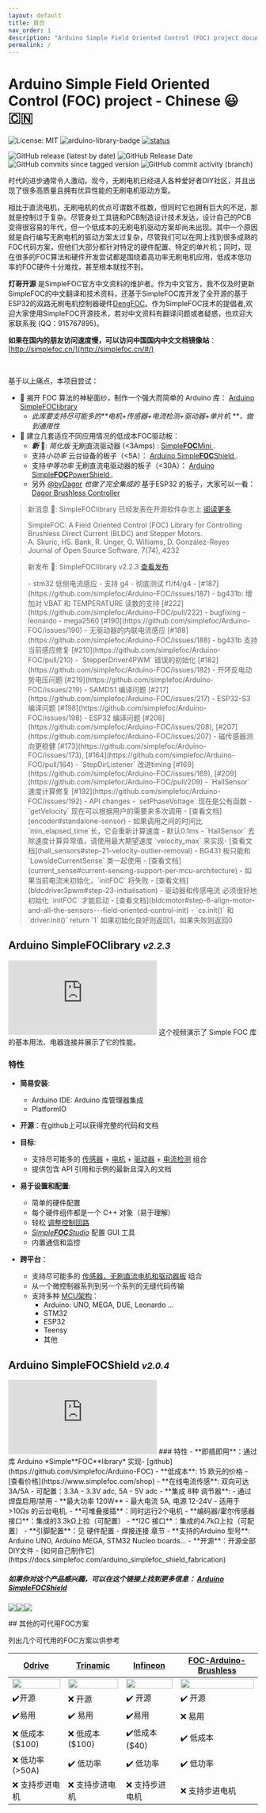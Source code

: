 ```yaml
---
layout: default
title: 首页
nav_order: 1
description: "Arduino Simple Field Oriented Control (FOC) project documentation."
permalink: /
---
```

# Arduino Simple Field Oriented Control (FOC) project - Chinese 😃🇨🇳
![License: MIT](https://img.shields.io/badge/License-MIT-yellow.svg)
![arduino-library-badge](https://www.ardu-badge.com/badge/Simple%20FOC.svg?)
[![status](https://joss.theoj.org/papers/4382445f249e064e9f0a7f6c1bb06b1d/status.svg)](https://joss.theoj.org/papers/4382445f249e064e9f0a7f6c1bb06b1d)

![GitHub release (latest by date)](https://img.shields.io/github/v/release/simplefoc/arduino-foc)
![GitHub Release Date](https://img.shields.io/github/release-date/simplefoc/arduino-foc?color=blue)
![GitHub commits since tagged version](https://img.shields.io/github/commits-since/simplefoc/arduino-foc/latest/dev)
![GitHub commit activity (branch)](https://img.shields.io/github/commit-activity/m/simplefoc/arduino-foc/dev)

时代的进步通常令人激动。现今，无刷电机已经进入各种爱好者DIY社区，并且出现了很多高质量且拥有优异性能的无刷电机驱动方案。

相比于直流电机，无刷电机的优点可谓数不胜数，但同时它也拥有巨大的不足，那就是控制过于复杂。尽管身处工具链和PCB制造设计技术发达，设计自己的PCB变得很容易的年代，但一个低成本的无刷电机驱动方案却尚未出现。其中一个原因就是自行编写无刷电机的驱动方案太过复杂，尽管我们可以在网上找到很多成熟的FOC代码方案，但他们大部分都针对特定的硬件配置、特定的单片机；同时，现在很多的FOC算法和硬件开发尝试都是围绕着高功率无刷电机应用，低成本低功率的FOC硬件十分难找，甚至根本就找不到。

**灯哥开源** 是SimpleFOC官方中文资料的维护者。作为中文官方，我不仅及时更新SimpleFOC的中文翻译和技术资料，还基于SimpleFOC库开发了全开源的基于ESP32的双路无刷电机控制器硬件[DengFOC](https://github.com/ToanTech/Deng-s-foc-controller)。作为SimpleFOC技术的提倡者,欢迎大家使用SimpleFOC开源技术，若对中文资料有翻译问题或者疑惑，也欢迎大家联系我 (QQ：915767895)。

**如果在国内的朋友访问速度慢，可以访问中国国内中文文档镜像站**： [http://simplefoc.cn/](http://simplefoc.cn/#/)

<br>

基于以上痛点，本项目尝试：

- 🎯 揭开 FOC 算法的神秘面纱，制作一个强大而简单的 Arduino 库： [Arduino <span class="simple">Simple<span class="foc">FOC</span>library</span> ](#arduino-simplefoclibrary-v160)
  - <i>此库要支持尽可能多的**电机+传感器+电流检测+驱动器+单片机 **，做到通用性</i>
- 🎯 建立几套适应不同应用情况的低成本FOC驱动板：
   - ***新*** 📢: *简化版* 无刷直流驱动器 (<3Amps) :   [<span class="simple">Simple<b>FOC</b>Mini</span> ](https://github.com/simplefoc/SimpleFOCMini).
   - 支持*小功率* 云台设备的板子（<5A）：   [Arduino <span class="simple">Simple<b>FOC</b>Shield</span> ](arduino_simplefoc_shield_showcase).
   - 支持*中等功率* 无刷直流电驱动器的板子（<30A）： [Arduino <span class="simple">Simple<b>FOC</b>PowerShield</span> ](https://github.com/simplefoc/Arduino-SimpleFOC-PowerShield).
   - 另外 [@byDagor](https://github.com/byDagor) *也做了完全集成的* 基于ESP32 的板子，大家可以一看： [Dagor Brushless Controller](https://github.com/byDagor/Dagor-Brushless-Controller)

<blockquote class="success">
<p class="heading">新消息 📢: <span class="simple">Simple<span class="foc">FOC</span>library</span> 已经发表在开源软件杂志上 <a href="citing">阅读更多</a></p>
SimpleFOC: A Field Oriented Control (FOC) Library for Controlling Brushless Direct Current (BLDC) and Stepper Motors.<br>
A. Skuric, HS. Bank, R. Unger, O. Williams, D. González-Reyes<br>
Journal of Open Source Software, 7(74), 4232<br>
</blockquote>

<blockquote class="info" markdown="1">
   <p class="heading">新发布 📢: <span class="simple">Simple<span class="foc">FOC</span>library</span> v2.2.3 <a href="https://github.com/simplefoc/Arduino-FOC/releases/tag/v2.2.3">查看发布</a></p>
- stm32 低侧电流感应 
   - 支持 g4 
   - 彻底测试 f1/f4/g4 - [#187](https://github.com/simplefoc/Arduino-FOC/issues/187)
   - bg431b: 增加对 VBAT 和 TEMPERATURE 读数的支持 [#222](https://github.com/simplefoc/Arduino-FOC/pull/222)
- bugfixing
   - leonardo
   - mega2560 [#190](https://github.com/simplefoc/Arduino-FOC/issues/190)
   - 无驱动器的内联电流感应 [#188](https://github.com/simplefoc/Arduino-FOC/issues/188)
   - bg431b 支持当前感应修复 [#210](https://github.com/simplefoc/Arduino-FOC/pull/210)
   - `StepperDriver4PWM` 错误的初始化  [#182](https://github.com/simplefoc/Arduino-FOC/issues/182)
   - 开环反电动势电压问题 [#219](https://github.com/simplefoc/Arduino-FOC/issues/219)
   - SAMD51 编译问题 [#217](https://github.com/simplefoc/Arduino-FOC/issues/217)
   - ESP32-S3 编译问题 [#198](https://github.com/simplefoc/Arduino-FOC/issues/198)
   - ESP32 编译问题 [#208](https://github.com/simplefoc/Arduino-FOC/issues/208), [#207](https://github.com/simplefoc/Arduino-FOC/issues/207)
   - 磁传感器测向更稳健 [#173](https://github.com/simplefoc/Arduino-FOC/issues/173), [#164](https://github.com/simplefoc/Arduino-FOC/pull/164)
   - `StepDirListener` 改进timing [#169](https://github.com/simplefoc/Arduino-FOC/issues/169), [#209](https://github.com/simplefoc/Arduino-FOC/pull/209)
   - `HallSensor` 速度计算修复 [#192](https://github.com/simplefoc/Arduino-FOC/issues/192) 
- API changes
   - `setPhaseVoltage` 现在是公有函数 
   - `getVelocity` 现在可以根据用户的需要来多次调用 - [查看文档](encoder#standalone-sensor)
      - 如果调用之间的时间比`min_elapsed_time`长，它会重新计算速度 - 默认0.1ms
   - `HallSensor` 去除速度计算异常值，请使用最大期望速度 `velocity_max` 来实现- [查看文档](hall_sensors#step-21-velocity-outlier-removal)
   - BG431 板只能和 `LowsideCurrentSense` 类一起使用 - [查看文档](current_sense#current-sensing-support-per-mcu-architecture)
   - 如果当前电流未初始化，`initFOC` 将失败 - [查看文档](bldcdriver3pwm#step-23-initialisation)
      - 驱动器和传感电流 必须很好地初始化 `initFOC` 才能启动 - [查看文档](bldcmotor#step-6-align-motor-and-all-the-sensors---field-oriented-control-init)
      - `cs.init()` 和 `driver.init()` return `1` 如果初始化良好则返回1，如果失败则返回0 
</blockquote>





## Arduino <span class="simple">Simple<span class="foc">FOC</span>library</span> <i><small>v2.2.3</small></i>
<iframe class="youtube"  src="https://www.youtube.com/embed/Y5kLeqTc6Zk" frameborder="0" allow="accelerometer; autoplay; encrypted-media; gyroscope; picture-in-picture" allowfullscreen></iframe>
这个视频演示了 Simple FOC 库的基本用法、电器连接并展示了它的性能。

### 特性

- **简易安装**: 
  - Arduino IDE: Arduino 库管理器集成
  - PlatformIO

- **开源**：在github上可以获得完整的代码和文档
- **目标**: 
   - 支持尽可能多的 [传感器](position_sensors) + [电机](motors) + [驱动器](drivers) + [电流检测](current_sense)   组合
   - 提供包含 API 引用和示例的最新且深入的文档
- **易于设置和配置**: 
  - 简单的硬件配置
  - 每个硬件组件都是一个 C++ 对象（易于理解）
  - 轻松 [调整控制回路](motion_control)
  - [*Simple**FOC**Studio*](studio) 配置 GUI 工具
  - 内置通信和监控
- **跨平台**：
  - 支持尽可能多的  [传感器，无刷直流电机和驱动器板](supported_hardware) 组合
  - 从一个微控制器系列到另一个系列的无缝代码传输
  - 支持多种 [MCU架构](microcontrollers)：
     - Arduino: UNO, MEGA, DUE, Leonardo ...
     - STM32 
     - ESP32
     - Teensy 
     - 其他


## Arduino <span class="simple">Simple<span class="foc">FOC</span>Shield</span> <i><small>v2.0.4</small></i>
<iframe class="youtube"  src="https://www.youtube.com/embed/G5pbo0C6ujE" frameborder="0" allow="accelerometer; autoplay; encrypted-media; gyroscope; picture-in-picture" allowfullscreen></iframe>
### 特性
- **即插即用**：通过库 Arduino *Simple**FOC**library* 实现- [github](https://github.com/simplefoc/Arduino-FOC)
- **低成本**: 15 欧元的价格 - [查看价格](https://www.simplefoc.com/shop) 
- **在线电流传感**: 双向可达 3A/5A
   - 可配置：3.3A - 3.3V adc, 5A - 5V adc
- **集成 8种 调节器**: 
   - 通过焊盘启用/禁用
- **最大功率 120W** - 最大电流 5A, 电源 12-24V
   - 适用于 >10Ωs 的云台电机. 
- **可堆叠接插**：同时运行2个电机
- **编码器/霍尔传感器接口**：集成的3.3kΩ上拉（可配置）
- **I2C 接口**：集成的4.7kΩ上拉（可配置）
- **引脚配置**：见 硬件配置 - 焊接连接 章节
- **支持的Arduino 型号**: Arduino UNO, Arduino MEGA, STM32 Nucleo boards...
- **开源**：开源全部DIY文件 - [如何自己制作它](https://docs.simplefoc.com/arduino_simplefoc_shield_fabrication)

##### 如果你对这个产品感兴趣，可以在这个链接上找到更多信息： [Arduino <span class="simple">Simple<span class="foc">FOC</span>Shield</span>](https://simplefoc.com/simplefoc_shield_product)


<p><img src="extras/Images/simple_foc_shield_v13_small.gif" class="img200" ><img src="https://simplefoc.com/assets/img/v1.jpg" class="img200 img_half" ><img src="https://simplefoc.com/assets/img/v2.jpg" class="img200 img_half" ></p>
## 其他的可代用FOC方案

列出几个可代用的FOC方案以供参考

 <a href="https://odriverobotics.com/" >Odrive</a>            | <a href="https://www.youtube.com/watch?v=g2BHEdvW9bU">Trinamic</a> | <a href="https://www.infineon.com/cms/en/product/evaluation-boards/bldc_shield_tle9879/" >Infineon</a> | <a href="https://github.com/gouldpa/FOC-Arduino-Brushless">FOC-Arduino-Brushless</a> 
 ------------------------------------------------------------ | ------------------------------------------------------------ | ------------------------------------------------------------ | ------------------------------------------------------------ 
 <img src="https://images.squarespace-cdn.com/content/v1/58aff26de4fcb53b5efd2f02/1523147803002-0OYG383CVIPARMB6Y9IT/ODrive_v34%400%2C5x.jpg?format=500w" style="width:100%;max-width:250px"  > | <img src="https://i3.ytimg.com/vi/g2BHEdvW9bU/maxresdefault.jpg" style="width:100%;max-width:250px"  > | <img src="https://www.infineon.com/export/sites/default/_images/product/evaluation-boards/BLDC_Motor_Shild_with_TLE9879QXA40.jpg_1711722916.jpg" style="width:100%;max-width:250px"  > | <img src="https://hackster.imgix.net/uploads/attachments/998086/dev_kit_89eygMekks.jpg?auto=compress%2Cformat&w=1280&h=960&fit=max" style="width:100%;max-width:250px"  > 
 ✔️开源                                                        | ❌ 开源                                                       | ✔️ 开源                                                       | ✔️ 开源                                                       
 ✔️易用                                                        | ✔️ 易用                                                       | ✔️易用                                                        | ❌ 易用                                                       
 ❌ 低成本 ($100)                                              | ❌ 低成本 ($100)                                              | ✔️低成本 ($40)                                                | ✔️ 低成本                                                     
 ❌ 低功率 (>50A)                                              | ✔️ 低功率                                                     | ✔️  低功率                                                    | ✔️ 低功率                                                     
 ❌ 支持步进电机                                               | ❌ 支持步进电机                                               | ❌ 支持步进电机                                               | ❌ 支持步进电机                                               